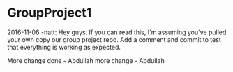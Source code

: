 # GroupProject1

2016-11-06 -natt: Hey guys. If you can read this, I'm assuming you've pulled your own copy our group project repo. Add a comment and commit to test that everything is working as expected.

More change done - Abdullah 
more change  - Abdullah 
